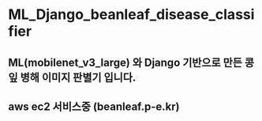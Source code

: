 # ML_Django_beanleaf_disease_classifier

## ML(mobilenet_v3_large) 와 Django 기반으로 만든 콩잎 병해 이미지 판별기 입니다. 

## aws ec2 서비스중 (beanleaf.p-e.kr)
